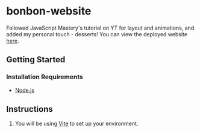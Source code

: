 # bonbon-website
Followed JavaScript Mastery's tutorial on YT for layout and animations, and added my personal touch - desserts! You can view the deployed website [here](https://bonbon-desserts.net/).
## Getting Started
### Installation Requirements
  * [Node.js](https://nodejs.org/en)

## Instructions
  1. You will be using [Vite](https://vitejs.dev/) to set up your environment. 
